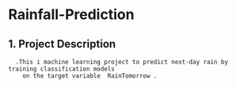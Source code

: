 # Rainfall-Prediction

## 1. Project Description

      .This i machine learning project to predict next-day rain by training classification models 
        on the target variable  RainTomorrow .






        
